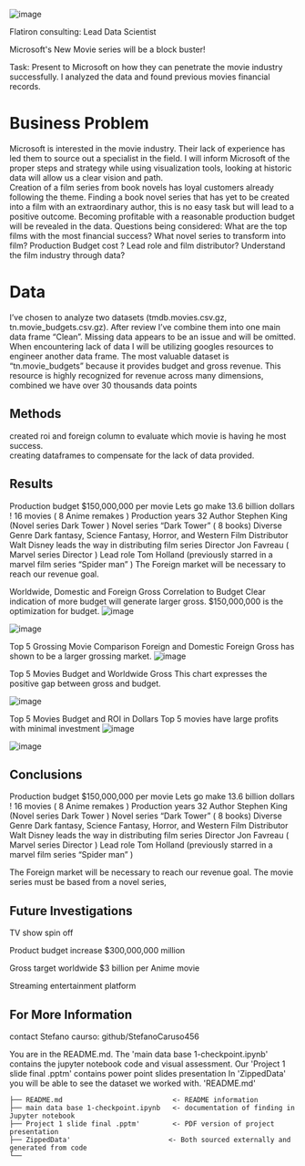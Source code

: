![image](https://user-images.githubusercontent.com/110699702/186933478-746d378b-73c0-43d4-955b-bbd89dbcdeda.png)



Flatiron consulting:
Lead Data Scientist

 Microsoft's New Movie series will be a block buster!
 

Task: Present to Microsoft on how they can penetrate the movie industry successfully. I analyzed the data and found previous movies financial records. 


# Business Problem

Microsoft is interested in the movie industry. Their lack of experience has led them to source
out a specialist in the field. I will inform Microsoft of the proper steps and strategy while 
using visualization tools, looking at historic data will allow us a clear vision and path.  
Creation of a film series from book novels has loyal customers already following the theme. 
Finding a book novel series that has yet to be created into a film with an extraordinary author, this is no easy task but will lead to a positive outcome. Becoming profitable with a reasonable production budget will be revealed in the data. 
Questions being considered:
What are the top films with the most financial success?
What novel series to transform into film?
Production Budget cost ?
Lead role and film distributor? 
Understand the film industry through data?


# Data
I’ve chosen to analyze two datasets (tmdb.movies.csv.gz, tn.movie_budgets.csv.gz). After review I’ve combine them into one main data frame “Clean”. Missing data appears to be an issue and will be omitted. 
When encountering lack of data I will be utilizing googles resources to engineer another data frame. The most valuable dataset is “tn.movie_budgets” because it provides budget and gross revenue.  This resource is highly recognized for revenue across many dimensions, combined we have over 30 thousands data points



## Methods
created roi and foreign column to evaluate which movie is having he most success.  
creating dataframes to compensate for the lack of data provided.



## Results
Production budget $150,000,000 per movie 
Lets go make 13.6 billion dollars !
16 movies ( 8 Anime remakes )
Production years 32
Author Stephen King  (Novel series Dark Tower )
Novel series “Dark Tower” ( 8 books)
Diverse Genre Dark fantasy, Science Fantasy, Horror, and Western
Film Distributor Walt Disney leads the way in distributing film series
Director Jon Favreau ( Marvel series Director )
Lead role Tom Holland (previously starred in a marvel film series “Spider man” )
The Foreign market will be necessary to reach our revenue goal. 



Worldwide, Domestic and Foreign Gross Correlation to Budget
Clear indication of more budget will generate larger gross. $150,000,000 is the optimization for budget. 
![image](https://user-images.githubusercontent.com/110699702/186936296-c46bc60e-bbd8-4eb4-80da-3a32e27167b4.png)

![image](https://user-images.githubusercontent.com/110699702/186936156-6bc7d83f-933b-46eb-8978-eb3fd6d2253f.png)


Top 5 Grossing Movie Comparison Foreign and Domestic
Foreign Gross has shown to be a larger grossing market.
 ![image](https://user-images.githubusercontent.com/110699702/186936414-2990e65e-b5d4-4450-96c2-08c0726d01ee.png)


Top 5 Movies Budget and Worldwide Gross
This chart expresses the positive gap between gross and budget.

![image](https://user-images.githubusercontent.com/110699702/186936554-39264771-4977-487f-b5b7-0bb30230c8f5.png)


Top 5 Movies Budget and ROI in Dollars
Top 5 movies have large profits with minimal investment 
![image](https://user-images.githubusercontent.com/110699702/186936665-16f7c2bd-3711-4205-8176-7d7dae014fd2.png)

![image](https://user-images.githubusercontent.com/110699702/186936633-524d7bc1-8c20-449f-9894-2b5db570f271.png)





## Conclusions
Production budget $150,000,000 per movie 
Lets go make 13.6 billion dollars !
16 movies ( 8 Anime remakes )
Production years 32
Author Stephen King  (Novel series Dark Tower )
Novel series “Dark Tower” ( 8 books)
Diverse Genre Dark fantasy, Science Fantasy, Horror, and Western
Film Distributor Walt Disney leads the way in distributing film series
Director Jon Favreau ( Marvel series Director )
Lead role Tom Holland (previously starred in a marvel film series “Spider man” )

The Foreign market will be necessary to reach our revenue goal. 
The movie series must be based from a novel series, 


## Future Investigations

TV show spin off 

Product budget increase $300,000,000 million

Gross target worldwide $3 billion per Anime movie 

Streaming entertainment platform 


## For More Information

contact Stefano caurso: github/StefanoCaruso456

You are in the README.md. The 'main data base 1-checkpoint.ipynb' contains the jupyter notebook code and visual assessment. 
Our 'Project 1 slide final .pptm' contains power point slides presentation 
In 'ZippedData' you will be able to see the dataset we worked with. 
'README.md' 

```
├── README.md                           <- README information
├── main data base 1-checkpoint.ipynb   <- documentation of finding in Jupyter notebook
├── Project 1 slide final .pptm'        <- PDF version of project presentation
├── ZippedData'                        <- Both sourced externally and generated from code
└──                             
```
